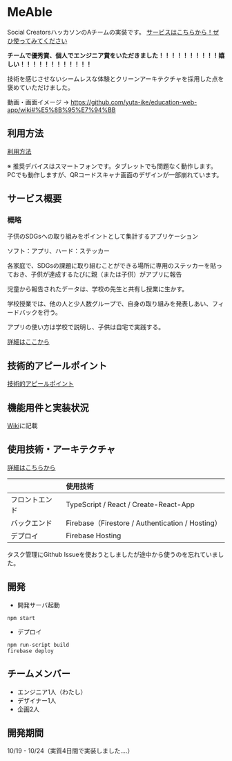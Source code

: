 # MeAble
Social CreatorsハッカソンのAチームの実装です。
[サービスはこちらから！ぜひ使ってみてください](https://social-creators-kyoto.web.app/)

**チームで優秀賞、個人でエンジニア賞をいただきました！！！！！！！！！！嬉しい！！！！！！！！！！！！**

技術を感じさせないシームレスな体験とクリーンアーキテクチャを採用した点を褒めていただけました。

動画・画面イメージ → https://github.com/yuta-ike/education-web-app/wiki#%E5%8B%95%E7%94%BB

## 利用方法
[利用方法](https://github.com/yuta-ike/education-web-app/wiki/%E5%88%A9%E7%94%A8%E6%96%B9%E6%B3%95)

※ 推奨デバイスはスマートフォンです。タブレットでも問題なく動作します。PCでも動作しますが、QRコードスキャナ画面のデザインが一部崩れています。


## サービス概要
### 概略
子供のSDGsへの取り組みをポイントとして集計するアプリケーション

ソフト：アプリ、ハード：ステッカー

各家庭で、SDGsの課題に取り組むことができる場所に専用のステッカーを貼っておき、子供が達成するたびに親（または子供）がアプリに報告

児童から報告されたデータは、学校の先生と共有し授業に生かす。

学校授業では、他の人と少人数グループで、自身の取り組みを発表しあい、フィードバックを行う。

アプリの使い方は学校で説明し、子供は自宅で実践する。

[詳細はここから](https://github.com/yuta-ike/education-web-app/wiki/%E3%82%B5%E3%83%BC%E3%83%93%E3%82%B9%E6%A6%82%E8%A6%81)

## 技術的アピールポイント
[技術的アピールポイント](https://github.com/yuta-ike/education-web-app/wiki/%E6%8A%80%E8%A1%93%E7%9A%84%E3%81%AA%E3%82%A2%E3%83%94%E3%83%BC%E3%83%AB%E3%83%9D%E3%82%A4%E3%83%B3%E3%83%88)


## 機能用件と実装状況
[Wiki](https://github.com/yuta-ike/education-web-app/wiki/%E6%A9%9F%E8%83%BD%E7%94%A8%E4%BB%B6%E3%81%A8%E5%AE%9F%E8%A3%85%E7%8A%B6%E6%B3%81)に記載

## 使用技術・アーキテクチャ
[詳細はこちらから](https://github.com/yuta-ike/education-web-app/wiki/%E4%BD%BF%E7%94%A8%E6%8A%80%E8%A1%93%E3%81%A8%E3%82%A2%E3%83%BC%E3%82%AD%E3%83%86%E3%82%AF%E3%83%81%E3%83%A3)

||使用技術|
|:----|:----|
|フロントエンド|TypeScript / React / Create-React-App|
|バックエンド|Firebase（Firestore / Authentication / Hosting）|
|デプロイ|Firebase Hosting|

タスク管理にGithub Issueを使おうとしましたが途中から使うのを忘れていました。

## 開発
- 開発サーバ起動
```
npm start
```

- デプロイ 
```
npm run-script build
firebase deploy
```

## チームメンバー
* エンジニア1人（わたし）
* デザイナー1人
* 企画2人

## 開発期間
  10/19 - 10/24（実質4日間で実装しました....）
  
